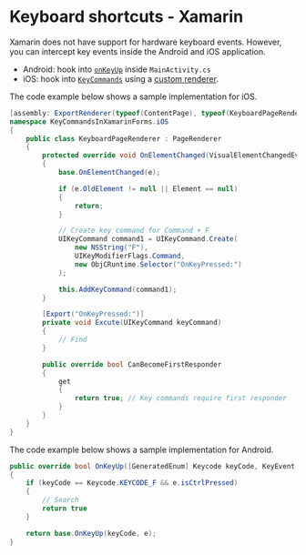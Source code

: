 # Keyboard shortcuts - Xamarin

Xamarin does not have support for hardware keyboard events. However, you can intercept key events inside the Android and iOS application.

- Android: hook into [`onKeyUp`](https://learn.microsoft.com/en-us/dotnet/api/android.app.activity.onkeyup?view=xamarin-android-sdk-12) inside `MainActivity.cs`
- iOS: hook into [`KeyCommands`](https://learn.microsoft.com/en-us/dotnet/api/uikit.uiresponder.keycommands?view=xamarin-ios-sdk-12) using a [custom renderer](https://learn.microsoft.com/en-us/xamarin/xamarin-forms/app-fundamentals/custom-renderer/contentpage).

The code example below shows a sample implementation for iOS.

```csharp
[assembly: ExportRenderer(typeof(ContentPage), typeof(KeyboardPageRenderer))]
namespace KeyCommandsInXamarinForms.iOS
{
    public class KeyboardPageRenderer : PageRenderer
    {
        protected override void OnElementChanged(VisualElementChangedEventArgs e)
        {
            base.OnElementChanged(e);

            if (e.OldElement != null || Element == null)
            {
                return;
            }

            // Create key command for Command + F
            UIKeyCommand command1 = UIKeyCommand.Create(
                new NSString("F"),
                UIKeyModifierFlags.Command,
                new ObjCRuntime.Selector("OnKeyPressed:")
            );

            this.AddKeyCommand(command1);
        }

        [Export("OnKeyPressed:")]
        private void Excute(UIKeyCommand keyCommand)
        {
            // Find
        }

        public override bool CanBecomeFirstResponder
        {
            get
            {
                return true; // Key commands require first responder
            }
        }
    }
}
```

The code example below shows a sample implementation for Android.

```csharp
public override bool OnKeyUp([GeneratedEnum] Keycode keyCode, KeyEvent e)
{
    if (keyCode == Keycode.KEYCODE_F && e.isCtrlPressed)
    {
        // Search
        return true
    }

    return base.OnKeyUp(keyCode, e);
}
```
